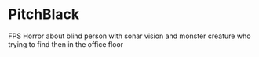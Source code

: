 # PitchBlack
FPS Horror about blind person with sonar vision and monster creature who trying to find then in the office floor
